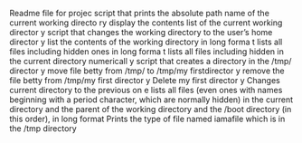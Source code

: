 
Readme file for projec
script that prints the absolute path name of the current working directo
ry
display the contents list of the current working director
y
script that changes the working directory to the user’s home director
y
list the contents of the working directory in long forma
t
lists all files including hidden ones in long forma
t
lists all files including hidden in the current directory numericall
y
script that creates a directory in the /tmp/ director
y
move file betty from /tmp/ to /tmp/my firstdirector
y
remove the file betty from /tmp/my first director
y
Delete my first director
y
Changes current directory to the previous on
e
lists all files (even ones with names beginning with a period character, which are normally hidden) in the current directory and the parent of the working directory and the /boot directory (in this order), in long format
Prints the type of file named iamafile which is in the /tmp directory
